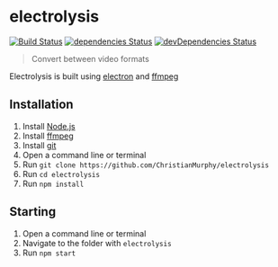 # electrolysis

[![Build Status](https://travis-ci.org/ChristianMurphy/electrolysis.svg?branch=master)](https://travis-ci.org/ChristianMurphy/electrolysis)
[![dependencies Status](https://david-dm.org/ChristianMurphy/electrolysis/status.svg)](https://david-dm.org/ChristianMurphy/electrolysis)
[![devDependencies Status](https://david-dm.org/ChristianMurphy/electrolysis/dev-status.svg)](https://david-dm.org/ChristianMurphy/electrolysis?type=dev)

> Convert between video formats

Electrolysis is built using [electron](http://electron.atom.io/) and [ffmpeg](https://ffmpeg.org/)

## Installation

1.  Install [Node.js](https://nodejs.org/en/download/current/)
2.  Install [ffmpeg](https://ffmpeg.org/download.html)
3.  Install [git](https://git-scm.com/downloads)
4.  Open a command line or terminal
5.  Run `git clone https://github.com/ChristianMurphy/electrolysis`
6.  Run `cd electrolysis`
7.  Run `npm install`

## Starting

1.  Open a command line or terminal
2.  Navigate to the folder with `electrolysis`
3.  Run `npm start`
